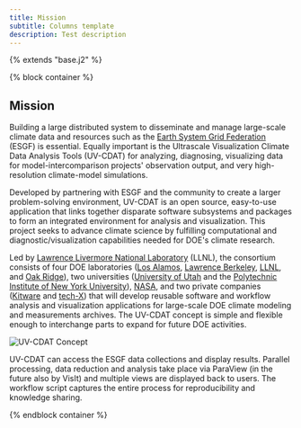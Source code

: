 ```yaml
---
title: Mission
subtitle: Columns template
description: Test description
---
```


{% extends "base.j2" %}

{% block container %}

## Mission
Building a large distributed system to disseminate and manage large-scale
climate data and resources such as the [Earth System Grid Federation][esgf]
(ESGF) is essential. Equally important is the Ultrascale Visualization Climate
Data Analysis Tools (UV-CDAT) for analyzing, diagnosing, visualizing data for
model-intercomparison projects' observation output, and very high-resolution
climate-model simulations.

Developed by partnering with ESGF and the community to create a larger
problem-solving environment, UV-CDAT is an open source, easy-to-use application
that links together disparate software subsystems and packages to form an
integrated environment for analysis and visualization. This project seeks to
advance climate science by fulfilling computational and diagnostic/visualization
capabilities needed for DOE's climate research.

Led by [Lawrence Livermore National Laboratory][LLNL] (LLNL), the consortium
consists of four DOE laboratories ([Los Alamos][LANL],
[Lawrence Berkeley][LBNL], [LLNL], and [Oak Ridge][ORNL]), two universities
([University of Utah][utah] and the
[Polytechnic Institute of New York University][nyu-poly]), [NASA], and two
private companies ([Kitware] and [tech-X]) that will develop reusable software
and workflow analysis and visualization applications for large-scale DOE climate
modeling and measurements archives. The UV-CDAT concept is simple and flexible
enough to interchange parts to expand for future DOE activities.

![UV-CDAT Concept][]

UV-CDAT can access the ESGF data collections and display results. Parallel
processing, data reduction and analysis take place via ParaView (in the future
also by VisIt) and multiple views are displayed back to users. The workflow
script captures the entire process for reproducibility and knowledge sharing.

[esgf]: http://esgf.org/
[llnl]:     http://llnl.gov/
[lanl]:     http://lanl.gov/
[lbnl]:     http://lbnl.gov/
[ornl]:     http://ornl.gov/
[utah]:     http://utah.edu/
[nyu-poly]: http://poly.edu/
[nasa]:     http://nasa.gov/
[kitware]:  http://kitware.com/
[tech-x]:   http://txcorp.com/

[uv-cdat concept]: media/images/uv-cdat-concept.png

{% endblock container %}
